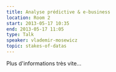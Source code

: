 ```yaml
---
title: Analyse prédictive & e-business
location: Room 2
start: 2013-05-17 10:35
end: 2013-05-17 11:05
type: Talk
speaker: vlademir-mosewicz
topic: stakes-of-datas
---
```


Plus d'informations très vite...